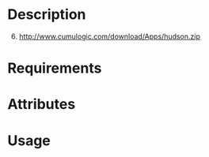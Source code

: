 Description
===========

6. http://www.cumulogic.com/download/Apps/hudson.zip

Requirements
============

Attributes
==========

Usage
=====

